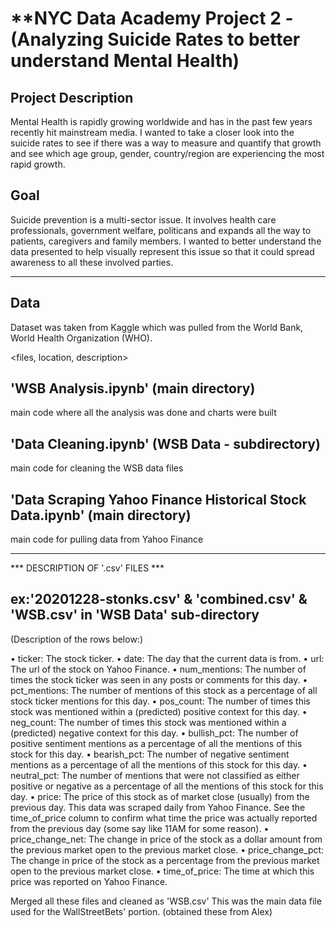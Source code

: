 # **NYC Data Academy Project 2 - (Analyzing Suicide Rates to better understand Mental Health)

## Project Description
Mental Health is rapidly growing worldwide and has in the past few years recently hit mainstream media.  I wanted to take a closer look into the suicide rates to see if there was a way to measure and quantify that growth and see which age group, gender, country/region are experiencing the most rapid growth.

## Goal
Suicide prevention is a multi-sector issue.  It involves health care professionals, government welfare, politicans and expands all the way to patients, caregivers and family members.  I wanted to better understand the data presented to help visually represent this issue so that it could spread awareness to all these involved parties.

------------------------------------------------------------------------
## Data
Dataset was taken from Kaggle which was pulled from the World Bank, World Health Organization (WHO).

<files, location, description>

## 'WSB Analysis.ipynb' (main directory)
main code where all the analysis was done and charts were built
## 'Data Cleaning.ipynb' (WSB Data - subdirectory)
main code for cleaning the WSB data files
## 'Data Scraping Yahoo Finance Historical Stock Data.ipynb' (main directory)
main code for pulling data from Yahoo Finance

------------------------------------------------------------------------
*** DESCRIPTION OF '.csv' FILES ***
## ex:'20201228-stonks.csv' & 'combined.csv' & 'WSB.csv' in 'WSB Data' sub-directory

(Description of the rows below:)

•	ticker: The stock ticker.
•	date: The day that the current data is from.
•	url: The url of the stock on Yahoo Finance.
•	num_mentions: The number of times the stock ticker was seen in any posts or comments for this day.
•	pct_mentions: The number of mentions of this stock as a percentage of all stock ticker mentions for this day.
•	pos_count: The number of times this stock was mentioned within a (predicted) positive context for this day.
•	neg_count: The number of times this stock was mentioned within a (predicted) negative context for this day.
•	bullish_pct: The number of positive sentiment mentions as a percentage of all the mentions of this stock for this day.
•	bearish_pct: The number of negative sentiment mentions as a percentage of all the mentions of this stock for this day.
•	neutral_pct: The number of mentions that were not classified as either positive or negative as a percentage of all the mentions of this stock for this day.
•	price: The price of this stock as of market close (usually) from the previous day. This data was scraped daily from Yahoo Finance. See the time_of_price column to confirm what time the price was actually reported from the previous day (some say like 11AM for some reason).
•	price_change_net: The change in price of the stock as a dollar amount from the previous market open to the previous market close.
•	price_change_pct: The change in price of the stock as a percentage from the previous market open to the previous market close.
•	time_of_price: The time at which this price was reported on Yahoo Finance.

Merged all these files and cleaned as 'WSB.csv'  This was the main data file used for the WallStreetBets' portion. (obtained these from Alex)
